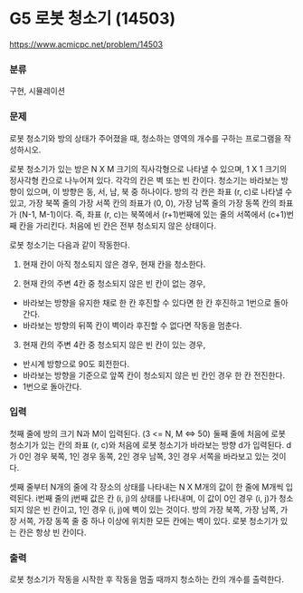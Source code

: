 # G5 로봇 청소기 (14503)

https://www.acmicpc.net/problem/14503

### 분류

구현, 시뮬레이션

### 문제

로봇 청소기와 방의 상태가 주어졌을 때, 청소하는 영역의 개수를 구하는 프로그램을 작성하시오.

로봇 청소기가 있는 방은 N X M 크기의 직사각형으로 나타낼 수 있으며, 1 X 1 크기의 정사각형 칸으로 나누어져 있다.
각각의 칸은 벽 또는 빈 칸이다.
청소기는 바라보는 방향이 있으며, 이 방향은 동, 서, 남, 북 중 하나이다. 방의 각 칸은 좌표 (r, c)로 나타낼 수 있고, 가장 북쪽 줄의 가장 서쪽 칸의 좌표가 (0, 0), 가장 남쪽 줄의 가장 동쪽 칸의 좌표가 (N-1, M-1)이다.
즉, 좌표 (r, c)는 북쪽에서 (r+1)번째에 있는 줄의 서쪽에서 (c+1)번째 칸을 가리킨다.
처음에 빈 칸은 전부 청소되지 않은 상태이다.

로봇 청소기는 다음과 같이 작동한다.

1. 현재 칸이 아직 청소되지 않은 경우, 현재 칸을 청소한다.

2. 현재 칸의 주변 4칸 중 청소되지 않은 빈 칸이 없는 경우,
- 바라보는 방향을 유지한 채로 한 칸 후진할 수 있다면 한 칸 후진하고 1번으로 돌아간다.
- 바라보는 방향의 뒤쪽 칸이 벽이라 후진할 수 없다면 작동을 멈춘다.

3. 현재 칸의 주변 4칸 중 청소되지 않은 빈 칸이 있는 경우,
- 반시계 방향으로 90도 회전한다.
- 바라보는 방향을 기준으로 앞쪽 칸이 청소되지 않은 빈 칸인 경우 한 칸 전진한다.
- 1번으로 돌아간다.

### 입력 

첫째 줄에 방의 크기 N과 M이 입력된다. (3 <= N, M <=> 50)  둘째 줄에 처음에 로봇 청소기가 있는 칸의 좌표 (r, c)와 처음에 로봇 청소기가 바라보는 방향 d가 입력된다. d가 0인 경우 북쪽, 1인 경우 동쪽, 2인 경우 남쪽, 3인 경우 서쪽을 바라보고 있는 것이다.

셋째 줄부터 N개의 줄에 각 장소의 상태를 나타내는 N X M개의 값이 한 줄에 M개씩 입력된다. i번째 줄의 j번째 값은 칸 (i, j)의 상태를 나타내며, 이 값이 0인 경우 (i, j)가 청소되지 않은 빈 칸이고, 1인 경우 (i, j)에 벽이 있는 것이다. 방의 가장 북쪽, 가장 남쪽, 가장 서쪽, 가장 동쪽 줄 중 하나 이상에 위치한 모든 칸에는 벽이 있다. 로봇 청소기가 있는 칸은 항상 빈 칸이다.

### 출력 

로봇 청소기가 작동을 시작한 후 작동을 멈출 때까지 청소하는 칸의 개수를 출력한다.